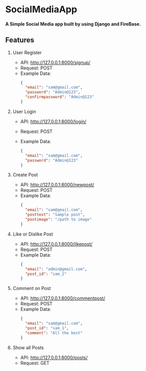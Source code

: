 # SocialMediaApp

#### A Simple Social Media app built by using Django and FireBase.

## Features

1. User Register

   - API: http://127.0.0.1:8000/signup/
   - Request: POST
   - Example Data:
     ```json
     {
       "email": "sam@gmail.com",
       "password": "Admin@123",
       "confirmpassword": "Admin@123"
     }
     ```

2. User Login

   - API: http://127.0.0.1:8000/login/
   - Request: POST
   - Example Data:

     ```json
     {
       "email": "sam@gmail.com",
       "password": "Admin@123"
     }
     ```

3. Create Post

   - API: http://127.0.0.1:8000/newpost/
   - Request: POST
   - Example Data:
     ```json
     {
       "email": "sam@gmail.com",
       "posttext": "Sample post",
       "postimage": "/path to image"
     }
     ```

4. Like or Dislike Post

   - API: http://127.0.0.1:8000/likepost/
   - Request: POST
   - Example Data:
     ```json
     {
       "email": "admin@gmail.com",
       "post_id": "sam_2"
     }
     ```

5. Comment on Post

   - API: http://127.0.0.1:8000/commentpost/
   - Request: POST
   - Example Data:
     ```json
     {
       "email": "sam@gmail.com",
       "post_id": "sam_1",
       "comment": "All the best"
     }
     ```

6. Show all Posts

   - API: http://127.0.0.1:8000/posts/
   - Request: GET
